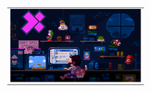 <table>
	<tr>
	  <td><img src="1.gif" width="300" height="auto"/></td>
	</tr>
</table>
<!--
**RSYR1906/RSYR1906** is a ✨ _special_ ✨ repository because its `README.md` (this file) appears on your GitHub profile.

